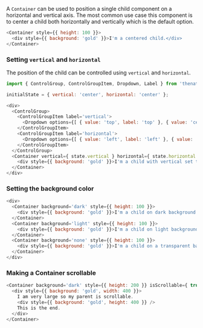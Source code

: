 A `Container` can be used to position a single child component on a horizontal and vertical axis. The most common use case this component is to center a child both horizontally and vertically which is the default option.

```javascript
<Container style={{ height: 100 }}>
  <div style={{ background: 'gold' }}>I'm a centered child.</div>
</Container>
```

### Setting `vertical` and `horizontal`

The position of the child can be controlled using `vertical` and `horizontal`.

```javascript
import { ControlGroup, ControlGroupItem, Dropdown, Label } from 'thenativeweb-ux';

initialState = { vertical: 'center', horizontal: 'center' };

<div>
  <ControlGroup>
    <ControlGroupItem label='vertical'>
      <Dropdown options={[ { value: 'top', label: 'top' }, { value: 'center', label: 'center'}, { value: 'bottom', label: 'bottom' }, { value: 'stretch', label: 'stretch' } ]} value={ state.vertical } onChange={ value => setState({ vertical: value })} />
    </ControlGroupItem>
    <ControlGroupItem label='horizontal'>
      <Dropdown options={[ { value: 'left', label: 'left' }, { value: 'center', label: 'center' }, { value: 'right', label: 'right' }, { value: 'stretch', label: 'stretch' } ]} value={ state.horizontal } onChange={ value => setState({ horizontal: value })} />
    </ControlGroupItem>
  </ControlGroup>
  <Container vertical={ state.vertical } horizontal={ state.horizontal } style={{ height: 200 }}>
    <div style={{ background: 'gold' }}>I'm a child with vertical set to `{state.vertical}` and horizontal set to `{state.horizontal}`.</div>
  </Container>
</div>
```

### Setting the background color

```javascript
<div>
  <Container background='dark' style={{ height: 100 }}>
    <div style={{ background: 'gold' }}>I'm a child on dark background.</div>
  </Container>
  <Container background='light' style={{ height: 100 }}>
    <div style={{ background: 'gold' }}>I'm a child on light background.</div>
  </Container>
  <Container background='none' style={{ height: 100 }}>
    <div style={{ background: 'gold' }}>I'm a child on a transparent background.</div>
  </Container>
</div>
```

### Making a Container scrollable

```javascript
<Container background='dark' style={{ height: 200 }} isScrollable={ true }>
  <div style={{ background: 'gold', width: 400 }}>
    I am very large so my parent is scrollable.
    <div style={{ background: 'gold', height: 400 }} />
    This is the end.
  </div>
</Container>
```
